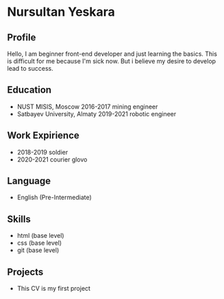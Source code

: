 # Nursultan Yeskara

## Profile
Hello, I am beginner front-end developer and just learning the basics. This is difficult for me because I'm sick now. But i believe my desire to develop lead to success.

## Education 
* NUST MISIS, Moscow
2016-2017 mining engineer
* Satbayev University, Almaty
2019-2021 robotic engineer

## Work Expirience
* 2018-2019 soldier
* 2020-2021 courier glovo

## Language
* English (Pre-Intermediate)

## Skills
* html (base level)
* css (base level)
* git (base level)

## Projects
* This CV is my first project